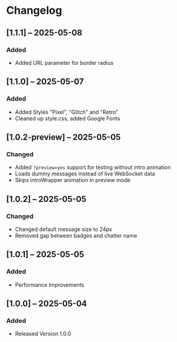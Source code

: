 # Changelog

## [1.1.1] – 2025-05-08
### Added
- Added URL parameter for border radius

## [1.1.0] – 2025-05-07
### Added
- Added Styles "Pixel", "Glitch" and "Retro"
- Cleaned up style.css, added Google Fonts

## [1.0.2-preview] – 2025-05-05
### Changed
- Added `?preview=yes` support for testing without intro animation
- Loads dummy messages instead of live WebSocket data
- Skips introWrapper animation in preview mode

## [1.0.2] – 2025-05-05
### Changed
- Changed default message size to 24px
- Removed gap between badges and chatter name

## [1.0.1] – 2025-05-05
### Added
- Performance Improvements

## [1.0.0] – 2025-05-04
### Added
- Released Version 1.0.0

